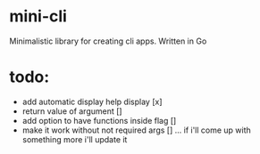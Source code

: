 # mini-cli
Minimalistic library for creating cli apps. Written in Go


# todo:
- add automatic display help display [x]
- return value of argument []
- add option to have functions inside flag []
- make it work without not required args []
... if i'll come up with something more i'll update it
